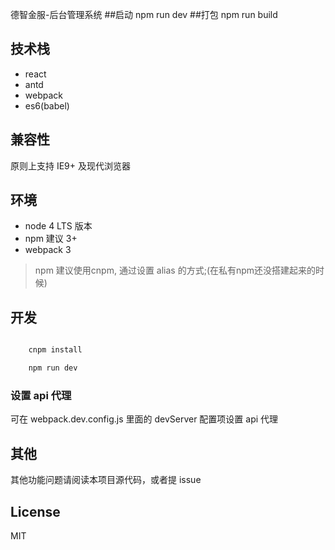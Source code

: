 德智金服-后台管理系统
##启动
npm run dev
##打包
npm run build
## 技术栈

- react
- antd
- webpack
- es6(babel)

## 兼容性

原则上支持 IE9+ 及现代浏览器

## 环境

- node 4 LTS 版本
- npm 建议 3+
- webpack 3

> npm 建议使用cnpm, 通过设置 alias 的方式;(在私有npm还没搭建起来的时候)

## 开发

```bash

    cnpm install

    npm run dev

```
### 设置 api 代理

可在 webpack.dev.config.js 里面的 devServer 配置项设置 api 代理

## 其他

其他功能问题请阅读本项目源代码，或者提 issue

## License

MIT
